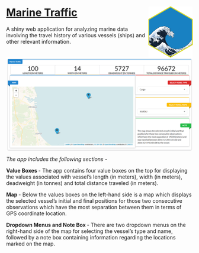 
# [Marine Traffic](https://aidigvijay.shinyapps.io/Marine_Traffic/) <img src="figures/Marine Traffic.png" align="right" width="120" />

A shiny web application for analyzing marine data involving the travel
history of various vessels (ships) and other relevant information.

<img src="figures/App.png" align="center" />

<i> The app includes the following sections - </i>

<b> Value Boxes </b> - The app contains four value boxes on the top for
displaying the values associated with vessel’s length (in meters), width
(in meters), deadweight (in tonnes) and total distance traveled (in
meters).

<b> Map </b> - Below the values boxes on the left-hand side is a map
which displays the selected vessel’s initial and final positions for
those two consecutive observations which have the most separation
between them in terms of GPS coordinate location.

<b> Dropdown Menus and Note Box </b> - There are two dropdown menus on
the right-hand side of the map for selecting the vessel’s type and name,
followed by a note box containing information regarding the locations
marked on the map.
